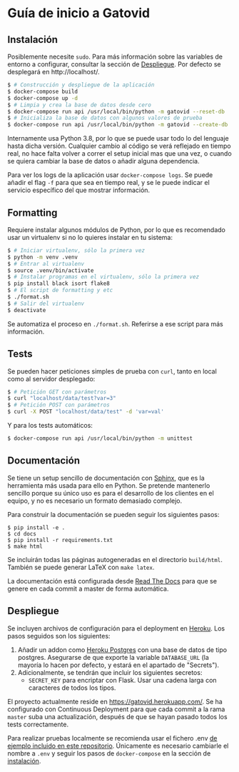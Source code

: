 # Guía de inicio a Gatovid

## Instalación

Posiblemente necesite `sudo`. Para más información sobre las variables de
entorno a configurar, consultar la sección de [Despliegue](#despliegue). Por
defecto se desplegará en http://localhost/.

```sh
$ # Construcción y despliegue de la aplicación
$ docker-compose build
$ docker-compose up -d
$ # Limpia y crea la base de datos desde cero
$ docker-compose run api /usr/local/bin/python -m gatovid --reset-db
$ # Inicializa la base de datos con algunos valores de prueba
$ docker-compose run api /usr/local/bin/python -m gatovid --create-db
```

Internamente usa Python 3.8, por lo que se puede usar todo lo del lenguaje hasta
dicha versión. Cualquier cambio al código se verá reflejado en tiempo real, no
hace falta volver a correr el setup inicial mas que una vez, o cuando se quiera
cambiar la base de datos o añadir alguna dependencia.

Para ver los logs de la aplicación usar `docker-compose logs`. Se puede añadir
el flag `-f` para que sea en tiempo real, y se le puede indicar el servicio
específico del que mostrar información.

## Formatting

Requiere instalar algunos módulos de Python, por lo que es recomendado usar un
virtualenv si no lo quieres instalar en tu sistema:

```sh
$ # Iniciar virtualenv, sólo la primera vez
$ python -m venv .venv
$ # Entrar al virtualenv
$ source .venv/bin/activate
$ # Instalar programas en el virtualenv, sólo la primera vez
$ pip install black isort flake8
$ # El script de formatting y etc
$ ./format.sh
$ # Salir del virtualenv
$ deactivate
```

Se automatiza el proceso en `./format.sh`. Referirse a ese script para más
información.

## Tests

Se pueden hacer peticiones simples de prueba con `curl`, tanto en local como al
servidor desplegado:

```sh
$ # Petición GET con parámetros
$ curl "localhost/data/test?var=3"
$ # Petición POST con parámetros
$ curl -X POST "localhost/data/test" -d 'var=val'
```

Y para los tests automáticos:

```sh
$ docker-compose run api /usr/local/bin/python -m unittest
```

## Documentación

Se tiene un setup sencillo de documentación con
[Sphinx](https://www.sphinx-doc.org/en/master/usage/quickstart.html), que es la
herramienta más usada para ello en Python. Se pretende mantenerlo sencillo
porque su único uso es para el desarrollo de los clientes en el equipo, y no es
necesario un formato demasiado complejo.

Para construir la documentación se pueden seguir los siguientes pasos:

```
$ pip install -e .
$ cd docs
$ pip install -r requirements.txt
$ make html
```

Se incluirán todas las páginas autogeneradas en el directorio `build/html`.
También se puede generar LaTeX con `make latex`.

La documentación está configurada desde [Read The
Docs](https://readthedocs.org/) para que se genere en cada commit a master de
forma automática.

## Despliegue

Se incluyen archivos de configuración para el deployment en
[Heroku](https://www.heroku.com/). Los pasos seguidos son los siguientes:

1. Añadir un addon como [Heroku Postgres](https://www.heroku.com/postgres) con
   una base de datos de tipo postgres. Asegurarse de que exporte la variable
   `DATABASE_URL` (la mayoría lo hacen por defecto, y estará en el apartado de
   "Secrets").
2. Adicionalmente, se tendrán que incluir los siguientes secretos:
    * `SECRET_KEY` para encriptar con Flask. Usar una cadena larga con
      caracteres de todos los tipos.

El proyecto actualmente reside en https://gatovid.herokuapp.com/. Se ha
configurado con Continuous Deployment para que cada commit a la rama `master`
suba una actualización, después de que se hayan pasado todos los tests
correctamente.

Para realizar pruebas localmente se recomienda usar el fichero .env [de ejemplo
incluido en este
repositorio](https://github.com/UNIZAR-30226-2021-07/backend/blob/master/.env.example).
Únicamente es necesario cambiarle el nombre a `.env` y seguir los pasos de
`docker-compose` en la sección de [instalación](#instalación).

